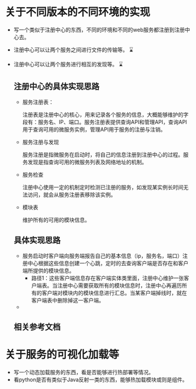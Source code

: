 # 关于不同版本的不同环境的实现

+ 写一个类似于注册中心的东西，不同的环境和不同的web服务都注册到注册中心去。

+ 注册中心可以让两个服务之间进行文件的传输等。 ⌛️

+ 注册中心可以让两个服务进行相互的发现等。 ⌛️

  ## 注册中心的具体实现思路

  + 服务注册表： 

    注册表是注册中心的核心，用来记录各个服务的信息，大概能够维护的字段有：服务名、IP、端口。服务注册表提供查询API和管理API，查询API用于查询可用的微服务实例，管理API用于服务的注册与注销。

  + 服务注册与发现

    服务注册是指微服务在启动时，将自己的信息注册到注册中心的过程。服务发现是指查询可用的微服务列表及网络地址的机制。

  + 服务检查

    注册中心使用一定的机制定时检测已注册的服务，如发现某实例长时间无法访问，就会从服务注册表移除该实例。

  + 模块表

    维护所有的可用的模块信息。

  ## 具体实现思路

  + 服务启动时客户端向服务端报告自己的基本信息（ip，服务名，端口）注册中心根据这些信息创建一个心跳，定时的去查询客户端是否存在和客户端所提供的模块信息。
    + 路径1：这些客户端信息存在客户端实体类里面，注册中心维护一张客户端表。当注册中心需要获取所有的模块信息时，注册中心再遍历所有的客户端对模块内的模块信息进行汇总。当某客户端掉线时，就在客户端表中删除掉这一客户端。
  + 

  ## 相关参考文档

  

# 关于服务的可视化加载等

+ 写一个动态加载服务的东西，看是否能够进行热部署等情况。
+ 看python是否有类似于Java反射一类的东西，能够热加载模块或则是组件。

